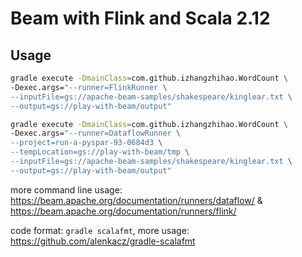 # Beam with Flink and Scala 2.12

## Usage

```sh
gradle execute -DmainClass=com.github.izhangzhihao.WordCount \
-Dexec.args="--runner=FlinkRunner \
--inputFile=gs://apache-beam-samples/shakespeare/kinglear.txt \
--output=gs://play-with-beam/output"
```

```sh
gradle execute -DmainClass=com.github.izhangzhihao.WordCount \
-Dexec.args="--runner=DataflowRunner \
--project=run-a-pyspar-93-0684d3 \
--tempLocation=gs://play-with-beam/tmp \
--inputFile=gs://apache-beam-samples/shakespeare/kinglear.txt \
--output=gs://play-with-beam/output"
```

more command line usage: https://beam.apache.org/documentation/runners/dataflow/ & https://beam.apache.org/documentation/runners/flink/

code format: `gradle scalafmt`, more usage: https://github.com/alenkacz/gradle-scalafmt
